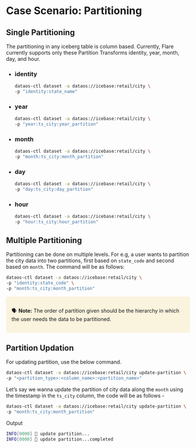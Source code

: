 # Case Scenario: Partitioning

## Single Partitioning

The partitioning in any iceberg table is column based. Currently, Flare currently supports only these Partition Transforms identity, year, month, day, and hour.

- ### **identity**
    
    ```bash
    dataos-ctl dataset -a dataos://icebase:retail/city \
    -p "identity:state_name"
    ```
    
- ### **year**
    
    ```bash
    dataos-ctl dataset -a dataos://icebase:retail/city \
    -p "year:ts_city:year_partition"
    ```
    
- ### **month**
    
    ```bash
    dataos-ctl dataset -a dataos://icebase:retail/city \
    -p "month:ts_city:month_partition"
    ```
    
- ### **day**
    
    ```bash
    dataos-ctl dataset -a dataos://icebase:retail/city \
    -p "day:ts_city:day_partition"
    ```
    
- ### **hour**
    
    ```bash
    dataos-ctl dataset -a dataos://icebase:retail/city \
    -p "hour:ts_city:hour_partition"
    ```
    

## Multiple Partitioning
Partitioning can be done on multiple levels. For e.g, a user wants to partition the city data into two partitions, first based on `state_code` and second based on `month`. The command will be as follows:

```bash
dataos-ctl dataset -a dataos://icebase:retail/city \
-p "identity:state_code" \
-p "month:ts_city:month_partition"
```

<aside style="background-color:#FAF3DD; padding:15px; border-radius:5px;">

🗣 **Note:** The order of partition given should be the hierarchy in which the user needs the data to be partitioned.
</aside>

## Partition Updation

For updating partition, use the below command.
```bash
dataos-ctl dataset -a dataos://icebase:retail/city update-partition \
-p "<partition_type>:<column_name>:<partition_name>"
```

Let’s say we wanna update the partition of city data along the `month` using the timestamp in the `ts_city` column, the code will be as follows -

```bash
dataos-ctl dataset -a dataos://icebase:retail/city update-partition \
-p "month:ts_city:month_partition"
```

Output

```bash
INFO[0000] 📂 update partition...                        
INFO[0000] 📂 update partition...completed
```